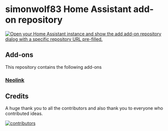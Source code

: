 # simonwolf83 Home Assistant add-on repository

[![Open your Home Assistant instance and show the add add-on repository dialog with a specific repository URL pre-filled.](https://my.home-assistant.io/badges/supervisor_add_addon_repository.svg)](https://my.home-assistant.io/redirect/supervisor_add_addon_repository/?repository_url=https%3A%2F%2Fgithub.com%2Fsimonwolf83%2Fhassio-addons)

## Add-ons

This repository contains the following add-ons

### [Neolink](./neolink)

## Credits

A huge thank you to all the contributors and also thank you to everyone who contributed ideas.

[![contributors](https://contrib.rocks/image?repo=dm82m/hassio-addons)](https://github.com/dm82m/hassio-addons/graphs/contributors)
